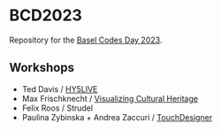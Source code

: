 # BCD2023

Repository for the [Basel Codes Day 2023](https://basel.codes/2023/).

## Workshops

- Ted Davis / [HY5LIVE](./HY5LIVE)
- Max Frischknecht / [Visualizing Cultural Heritage](./visualizing-cultural-heritage/)
- Felix Roos / Strudel
- Paulina Zybinska + Andrea Zaccuri / [TouchDesigner](./touchdesigner/)
